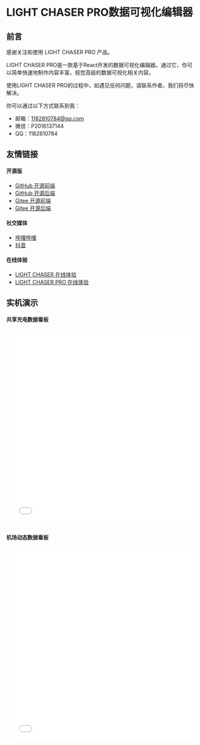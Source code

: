 # LIGHT CHASER PRO数据可视化编辑器

## 前言

感谢关注和使用 LIGHT CHASER PRO 产品。

LIGHT CHASER PRO是一款基于React开发的数据可视化编辑器。通过它，你可以简单快速地制作内容丰富，视觉高级的数据可视化相关内容。

使用LIGHT CHASER PRO的过程中，如遇见任何问题，请联系作者。我们将尽快解决。

你可以通过以下方式联系到我：

- 邮箱：1182810784@qq.com
- 微信：P2016137144
- QQ：1182810784

## 友情链接

#### 开源版

- [GitHub 开源前端](https://github.com/xiaopujun/light-chaser)
- [GitHub 开源后端](https://github.com/xiaopujun/light-chaser-server)
- [Gitee 开源前端](https://gitee.com/xiaopujun/light-chaser)
- [Gitee 开源后端](https://gitee.com/xiaopujun/light-chaser-server)

#### 社交媒体

- [哔哩哔哩](https://space.bilibili.com/29136350?spm_id_from=333.1007.0.0)
- [抖音](https://www.douyin.com/user/MS4wLjABAAAAFidKgCHz-sAX6fJAAzBjFFbg6sVdS7IN3lYc2-qJA_Q)

#### 在线体验

- [LIGHT CHASER 在线体验](https://xiaopujun.github.io/light-chaser-app/#)
- [LIGHT CHASER PRO 在线体验](http://www.lcdesigner.cn/home/server)

## 实机演示

#### 共享充电数据看板

<div style="display: flex;flex-wrap: wrap; justify-content: flex-start; align-items: stretch; ">
    <div style="width: 100%; height:500px; flex-grow: 0;min-width: 100px;margin: 10px;">
         <iframe src="//player.bilibili.com/player.html?isOutside=true&aid=1404789749&bvid=BV1Cr421j7Xs&cid=1551785121&p=1&autoplay=0" scrolling="no" border="0" frameborder="no" style="width: 100%; height: 100%;" framespacing="0" allowfullscreen="true"></iframe>
    </div>
</div>

#### 机场动态数据看板

<div style="display: flex;flex-wrap: wrap; justify-content: flex-start; align-items: stretch; ">
    <div style="width: 100%; height:500px; flex-grow: 0;min-width: 100px;margin: 10px;">
         <iframe src="//player.bilibili.com/player.html?isOutside=true&aid=1653746118&bvid=BV1NE421j7ai&cid=1518069867&p=1&autoplay=0" scrolling="no" border="0" frameborder="no" style="width: 100%; height: 100%;" framespacing="0" allowfullscreen="true"></iframe>
    </div>
</div>
